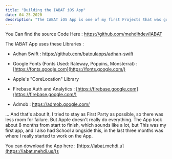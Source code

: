 ```yaml
---
title: "Building the IABAT iOS App"
date: 04-25-2020
description: "The IABAT iOS App is one of my first Projects that was going to be public and be used by at least hundreds of people. It was also the first app that I made in Swift."
---
```


You Can find the source Code Here : <https://github.com/mehdihdev/IABAT>

The IABAT App uses these Libraries :

-   Adhan Swift : <https://github.com/batoulapps/adhan-swift>

-   Google Fonts (Fonts Used: Raleway, Poppins, Monsterrat) : [https://fonts.google.com](https://fonts.google.com/)

-   Apple's "CoreLocation" Library

-   Firebase Auth and Analytics : [https://firebase.google.com](https://firebase.google.com/)

-   Admob : <https://admob.google.com/>

... And that's about It, I tried to stay as First Party as possible, so there was less room for failure. But Apple doesn't really do everything. The App took about 8 months from start to finish, which sounds like a lot, but This was my first app, and I also had School alongside this, in the last three months was where I really started to work on the App.

You can download the App here : [https://iabat.mehdi.u](https://iabat.mehdi.us/)s